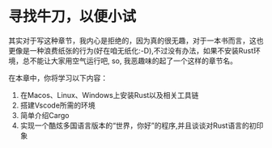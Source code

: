 # 寻找牛刀，以便小试

其实对于写这种章节，我内心是拒绝的，因为真的很无趣，对于一本书而言，这也更像是一种浪费纸张的行为(好在咱无纸化:-D),不过没有办法，如果不安装Rust环境，总不能让大家用空气运行吧, so, 我恶趣味的起了一个这样的章节名。

在本章中，你将学习以下内容：
1. 在Macos、Linux、Windows上安装Rust以及相关工具链
2. 搭建Vscode所需的环境
3. 简单介绍Cargo
4. 实现一个酷炫多国语言版本的“世界，你好”的程序,并且谈谈对Rust语言的初印象
